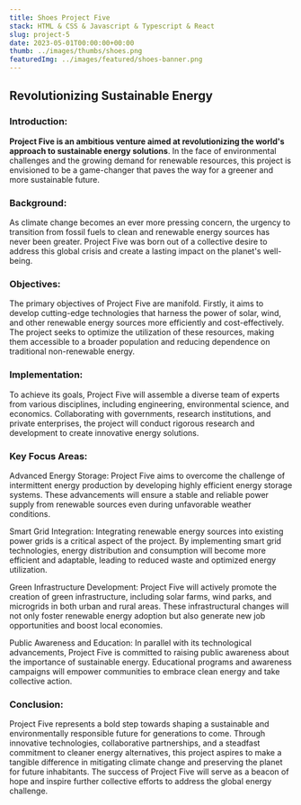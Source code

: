 ```yaml
---
title: Shoes Project Five
stack: HTML & CSS & Javascript & Typescript & React
slug: project-5
date: 2023-05-01T00:00:00+00:00
thumb: ../images/thumbs/shoes.png
featuredImg: ../images/featured/shoes-banner.png
---
```


## Revolutionizing Sustainable Energy

### Introduction:

**Project Five is an ambitious venture aimed at revolutionizing the world's approach to sustainable energy solutions**. In the face of environmental challenges and the growing demand for renewable resources, this project is envisioned to be a game-changer that paves the way for a greener and more sustainable future.

### Background:

As climate change becomes an ever more pressing concern, the urgency to transition from fossil fuels to clean and renewable energy sources has never been greater. Project Five was born out of a collective desire to address this global crisis and create a lasting impact on the planet's well-being.

### Objectives:

The primary objectives of Project Five are manifold. Firstly, it aims to develop cutting-edge technologies that harness the power of solar, wind, and other renewable energy sources more efficiently and cost-effectively. The project seeks to optimize the utilization of these resources, making them accessible to a broader population and reducing dependence on traditional non-renewable energy.

### Implementation:

To achieve its goals, Project Five will assemble a diverse team of experts from various disciplines, including engineering, environmental science, and economics. Collaborating with governments, research institutions, and private enterprises, the project will conduct rigorous research and development to create innovative energy solutions.

### Key Focus Areas:

Advanced Energy Storage: Project Five aims to overcome the challenge of intermittent energy production by developing highly efficient energy storage systems. These advancements will ensure a stable and reliable power supply from renewable sources even during unfavorable weather conditions.

Smart Grid Integration: Integrating renewable energy sources into existing power grids is a critical aspect of the project. By implementing smart grid technologies, energy distribution and consumption will become more efficient and adaptable, leading to reduced waste and optimized energy utilization.

Green Infrastructure Development: Project Five will actively promote the creation of green infrastructure, including solar farms, wind parks, and microgrids in both urban and rural areas. These infrastructural changes will not only foster renewable energy adoption but also generate new job opportunities and boost local economies.

Public Awareness and Education: In parallel with its technological advancements, Project Five is committed to raising public awareness about the importance of sustainable energy. Educational programs and awareness campaigns will empower communities to embrace clean energy and take collective action.

### Conclusion:

Project Five represents a bold step towards shaping a sustainable and environmentally responsible future for generations to come. Through innovative technologies, collaborative partnerships, and a steadfast commitment to cleaner energy alternatives, this project aspires to make a tangible difference in mitigating climate change and preserving the planet for future inhabitants. The success of Project Five will serve as a beacon of hope and inspire further collective efforts to address the global energy challenge.
